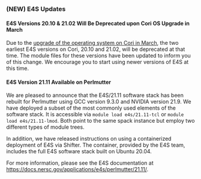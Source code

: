 ### (NEW) E4S Updates

#### E4S Versions 20.10 & 21.02 Will Be Deprecated upon Cori OS Upgrade in March

Due to the [upgrade of the operating system on Cori in March](#coriosupgrade), 
the two earliest E4S versions on Cori, 20.10 and 21.02, will be deprecated at 
that time. The module files for these versions have been updated to inform you 
of this change. We encourage you to start using newer versions of E4S at this 
time.

#### E4S Version 21.11 Available on Perlmutter

We are pleased to announce that the E4S/21.11 software stack has been rebuilt
for Perlmutter using GCC version 9.3.0 and NVIDIA version 21.9. We have deployed
a subset of the most commonly used elements of the software stack. It is
accessible via `module load e4s/21.11-tcl` or `module load e4s/21.11-lmod`. Both
point to the same spack instance but employ two different types of module trees.

In addition, we have released instructions on using a containerized
deployment of E4S via Shifter. The container, provided by the E4S team, 
includes the full E4S software stack built on Ubuntu 20.04.

For more information, please see the E4S documentation at
<https://docs.nersc.gov/applications/e4s/perlmutter/21.11/>.
